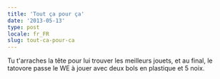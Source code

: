 ```yaml
---
title: 'Tout ça pour ça'
date: '2013-05-13'
type: post
locale: fr_FR
slug: tout-ca-pour-ca
---
```


Tu t'arraches la tête pour lui trouver les meilleurs jouets, et au final, le tatovore passe le WE à jouer avec deux bols en plastique et 5 noix.
